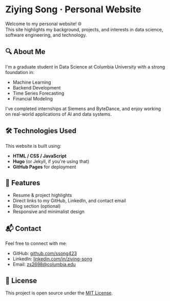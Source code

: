 # Ziying Song · Personal Website

Welcome to my personal website! 🌐  
This site highlights my background, projects, and interests in data science, software engineering, and technology.

## 🔍 About Me
I'm a graduate student in Data Science at Columbia University with a strong foundation in:
- Machine Learning
- Backend Development
- Time Series Forecasting
- Financial Modeling

I've completed internships at Siemens and ByteDance, and enjoy working on real-world applications of AI and data systems.

## 🛠️ Technologies Used
This website is built using:
- **HTML / CSS / JavaScript**
- **Hugo** (or Jekyll, if you're using that)
- **GitHub Pages** for deployment

## 🚀 Features
- Resume & project highlights
- Direct links to my GitHub, LinkedIn, and contact email
- Blog section (optional)
- Responsive and minimalist design

## 📬 Contact
Feel free to connect with me:
- GitHub: [github.com/ssong423](https://github.com/ssong423)
- LinkedIn: [linkedin.com/in/ziying-song](https://linkedin.com/in/ziying-song)
- Email: zs2698@columbia.edu

## 📄 License
This project is open source under the [MIT License](LICENSE).

